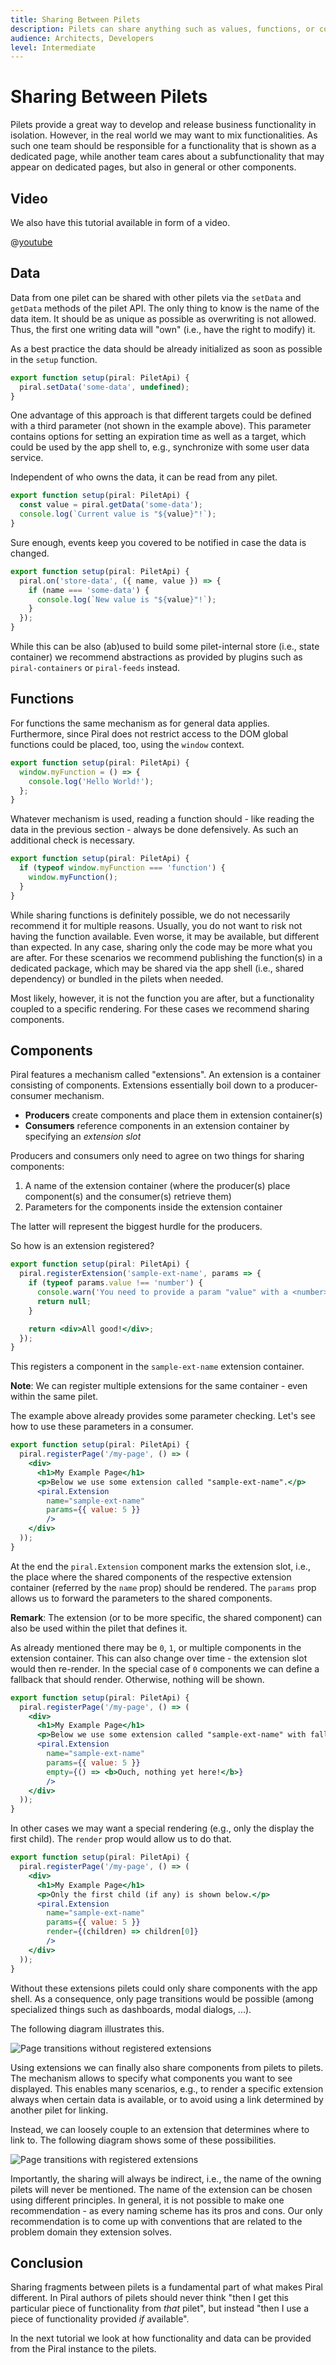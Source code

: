 ```yaml
---
title: Sharing Between Pilets
description: Pilets can share anything such as values, functions, or components.
audience: Architects, Developers
level: Intermediate
---
```


# Sharing Between Pilets

Pilets provide a great way to develop and release business functionality in isolation. However, in the real world we may want to mix functionalities. As such one team should be responsible for a functionality that is shown as a dedicated page, while another team cares about a subfunctionality that may appear on dedicated pages, but also in general or other components.

## Video

We also have this tutorial available in form of a video.

@[youtube](http://youtu.be/dQw4w9WgXcQ)

## Data

Data from one pilet can be shared with other pilets via the `setData` and `getData` methods of the pilet API. The only thing to know is the name of the data item. It should be as unique as possible as overwriting is not allowed. Thus, the first one writing data will "own" (i.e., have the right to modify) it.

As a best practice the data should be already initialized as soon as possible in the `setup` function.

```ts
export function setup(piral: PiletApi) {
  piral.setData('some-data', undefined);
}
```

One advantage of this approach is that different targets could be defined with a third parameter (not shown in the example above). This parameter contains options for setting an expiration time as well as a target, which could be used by the app shell to, e.g., synchronize with some user data service.

Independent of who owns the data, it can be read from any pilet.

```ts
export function setup(piral: PiletApi) {
  const value = piral.getData('some-data');
  console.log(`Current value is "${value}"!`);
}
```

Sure enough, events keep you covered to be notified in case the data is changed.

```ts
export function setup(piral: PiletApi) {
  piral.on('store-data', ({ name, value }) => {
    if (name === 'some-data') {
      console.log(`New value is "${value}"!`);
    }
  });
}
```

While this can be also (ab)used to build some pilet-internal store (i.e., state container) we recommend abstractions as provided by plugins such as `piral-containers` or `piral-feeds` instead.

## Functions

For functions the same mechanism as for general data applies. Furthermore, since Piral does not restrict access to the DOM global functions could be placed, too, using the `window` context.

```ts
export function setup(piral: PiletApi) {
  window.myFunction = () => {
    console.log('Hello World!');
  };
}
```

Whatever mechanism is used, reading a function should - like reading the data in the previous section - always be done defensively. As such an additional check is necessary.

```ts
export function setup(piral: PiletApi) {
  if (typeof window.myFunction === 'function') {
    window.myFunction();
  }
}
```

While sharing functions is definitely possible, we do not necessarily recommend it for multiple reasons. Usually, you do not want to risk not having the function available. Even worse, it may be available, but different than expected. In any case, sharing only the code may be more what you are after. For these scenarios we recommend publishing the function(s) in a dedicated package, which may be shared via the app shell (i.e., shared dependency) or bundled in the pilets when needed.

Most likely, however, it is not the function you are after, but a functionality coupled to a specific rendering. For these cases we recommend sharing components.

## Components

Piral features a mechanism called "extensions". An extension is a container consisting of components. Extensions essentially boil down to a producer-consumer mechanism.

- **Producers** create components and place them in extension container(s)
- **Consumers** reference components in an extension container by specifying an *extension slot*

Producers and consumers only need to agree on two things for sharing components:

1. A name of the extension container (where the producer(s) place component(s) and the consumer(s) retrieve them)
2. Parameters for the components inside the extension container

The latter will represent the biggest hurdle for the producers.

So how is an extension registered?

```jsx
export function setup(piral: PiletApi) {
  piral.registerExtension('sample-ext-name', params => {
    if (typeof params.value !== 'number') {
      console.warn('You need to provide a param "value" with a <number>.');
      return null;
    }

    return <div>All good!</div>;
  });
}
```

This registers a component in the `sample-ext-name` extension container.

**Note**: We can register multiple extensions for the same container - even within the same pilet.

The example above already provides some parameter checking. Let's see how to use these parameters in a consumer.

```jsx
export function setup(piral: PiletApi) {
  piral.registerPage('/my-page', () => (
    <div>
      <h1>My Example Page</h1>
      <p>Below we use some extension called "sample-ext-name".</p>
      <piral.Extension
        name="sample-ext-name"
        params={{ value: 5 }}
        />
    </div>
  ));
}
```

At the end the `piral.Extension` component marks the extension slot, i.e., the place where the shared components of the respective extension container (referred by the `name` prop) should be rendered. The `params` prop allows us to forward the parameters to the shared components.

**Remark**: The extension (or to be more specific, the shared component) can also be used within the pilet that defines it.

As already mentioned there may be `0`, `1`, or multiple components in the extension container. This can also change over time - the extension slot would then re-render. In the special case of `0` components we can define a fallback that should render. Otherwise, nothing will be shown.

```jsx
export function setup(piral: PiletApi) {
  piral.registerPage('/my-page', () => (
    <div>
      <h1>My Example Page</h1>
      <p>Below we use some extension called "sample-ext-name" with fallback.</p>
      <piral.Extension
        name="sample-ext-name"
        params={{ value: 5 }}
        empty={() => <b>Ouch, nothing yet here!</b>}
        />
    </div>
  ));
}
```

In other cases we may want a special rendering (e.g., only the display the first child). The `render` prop would allow us to do that.

```jsx
export function setup(piral: PiletApi) {
  piral.registerPage('/my-page', () => (
    <div>
      <h1>My Example Page</h1>
      <p>Only the first child (if any) is shown below.</p>
      <piral.Extension
        name="sample-ext-name"
        params={{ value: 5 }}
        render={(children) => children[0]}
        />
    </div>
  ));
}
```

Without these extensions pilets could only share components with the app shell. As a consequence, only page transitions would be possible (among specialized things such as dashboards, modal dialogs, ...).

The following diagram illustrates this.

![Page transitions without registered extensions](../diagrams/page-transitions-no-ext.png)

Using extensions we can finally also share components from pilets to pilets. The mechanism allows to specify what components you want to see displayed. This enables many scenarios, e.g., to render a specific extension always when certain data is available, or to avoid using a link determined by another pilet for linking.

Instead, we can loosely couple to an extension that determines where to link to. The following diagram shows some of these possibilities.

![Page transitions with registered extensions](../diagrams/page-transitions-with-ext.png)

Importantly, the sharing will always be indirect, i.e., the name of the owning pilets will never be mentioned. The name of the extension can be chosen using different principles. In general, it is not possible to make one recommendation - as every naming scheme has its pros and cons. Our only recommendation is to come up with conventions that are related to the problem domain they extension solves.

## Conclusion

Sharing fragments between pilets is a fundamental part of what makes Piral different. In Piral authors of pilets should never think "then I get this particular piece of functionality from *that* pilet", but instead "then I use a piece of functionality provided *if* available".

In the next tutorial we look at how functionality and data can be provided from the Piral instance to the pilets.
